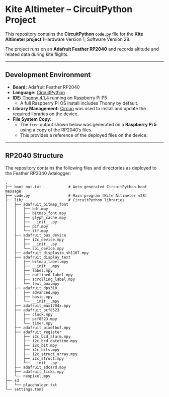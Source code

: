 # Kite Altimeter – CircuitPython Project  

This repository contains the **CircuitPython `code.py`** file for the **Kite Altimeter project** (Hardware Version 1, Software Version 28.  

The project runs on an **Adafruit Feather RP2040** and records altitude and related data during kite flights.  

---

## Development Environment  

- **Board:** Adafruit Feather RP2040  
- **Language:** [CircuitPython](https://circuitpython.org/)  
- **IDE:** [Thonny 4.1.4](https://thonny.org/) running on Raspberry Pi P5  
  - A full Raspberry Pi OS install includes Thonny by default.  
- **Library Management:** [Circup](https://github.com/adafruit/circup) was used to install and update the required libraries on the device.  
- **File System Copy:**  
  - The `tree` output shown below was generated on a **Raspberry Pi 5** using a copy of the RP2040’s files.  
  - This provides a reference of the deployed files on the device.  

---

## RP2040 Structure  

The repository contains the following files and directories as deployed to the Feather RP2040 Adalogger:  

```text
.
├── boot_out.txt            # Auto-generated CircuitPython boot message
├── code.py                 # Main program (Kite Altimeter v28)
├── lib/                    # CircuitPython libraries
│   ├── adafruit_bitmap_font
│   │   ├── bdf.mpy
│   │   ├── bitmap_font.mpy
│   │   ├── glyph_cache.mpy
│   │   ├── __init__.py
│   │   ├── pcf.mpy
│   │   └── ttf.mpy
│   ├── adafruit_bus_device
│   │   ├── i2c_device.mpy
│   │   ├── __init__.py
│   │   └── spi_device.mpy
│   ├── adafruit_displayio_sh1107.mpy
│   ├── adafruit_display_text
│   │   ├── bitmap_label.mpy
│   │   ├── __init__.mpy
│   │   ├── label.mpy
│   │   ├── outlined_label.mpy
│   │   ├── scrolling_label.mpy
│   │   └── text_box.mpy
│   ├── adafruit_dps310
│   │   ├── advanced.mpy
│   │   ├── basic.mpy
│   │   └── __init__.mpy
│   ├── adafruit_max1704x.mpy
│   ├── adafruit_pcf8523
│   │   ├── clock.mpy
│   │   ├── pcf8523.mpy
│   │   └── timer.mpy
│   ├── adafruit_pixelbuf.mpy
│   ├── adafruit_register
│   │   ├── i2c_bcd_alarm.mpy
│   │   ├── i2c_bcd_datetime.mpy
│   │   ├── i2c_bit.mpy
│   │   ├── i2c_bits.mpy
│   │   ├── i2c_struct_array.mpy
│   │   ├── i2c_struct.mpy
│   │   └── __init__.py
│   ├── adafruit_sdcard.mpy
│   ├── adafruit_ticks.mpy
│   └── neopixel.mpy
├── sd
│   └── placeholder.txt
└── settings.toml

